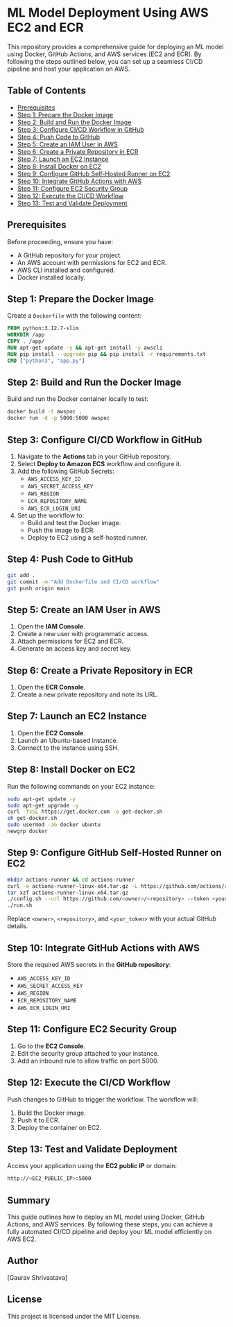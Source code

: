 # ML Model Deployment Using AWS EC2 and ECR

This repository provides a comprehensive guide for deploying an ML model using Docker, GitHub Actions, and AWS services (EC2 and ECR). By following the steps outlined below, you can set up a seamless CI/CD pipeline and host your application on AWS.

## Table of Contents
- [Prerequisites](#prerequisites)
- [Step 1: Prepare the Docker Image](#step-1-prepare-the-docker-image)
- [Step 2: Build and Run the Docker Image](#step-2-build-and-run-the-docker-image)
- [Step 3: Configure CI/CD Workflow in GitHub](#step-3-configure-cicd-workflow-in-github)
- [Step 4: Push Code to GitHub](#step-4-push-code-to-github)
- [Step 5: Create an IAM User in AWS](#step-5-create-an-iam-user-in-aws)
- [Step 6: Create a Private Repository in ECR](#step-6-create-a-private-repository-in-ecr)
- [Step 7: Launch an EC2 Instance](#step-7-launch-an-ec2-instance)
- [Step 8: Install Docker on EC2](#step-8-install-docker-on-ec2)
- [Step 9: Configure GitHub Self-Hosted Runner on EC2](#step-9-configure-github-self-hosted-runner-on-ec2)
- [Step 10: Integrate GitHub Actions with AWS](#step-10-integrate-github-actions-with-aws)
- [Step 11: Configure EC2 Security Group](#step-11-configure-ec2-security-group)
- [Step 12: Execute the CI/CD Workflow](#step-12-execute-the-cicd-workflow)
- [Step 13: Test and Validate Deployment](#step-13-test-and-validate-deployment)

## Prerequisites
Before proceeding, ensure you have:
- A GitHub repository for your project.
- An AWS account with permissions for EC2 and ECR.
- AWS CLI installed and configured.
- Docker installed locally.

## Step 1: Prepare the Docker Image
Create a `Dockerfile` with the following content:

```dockerfile
FROM python:3.12.7-slim
WORKDIR /app
COPY . /app/
RUN apt-get update -y && apt-get install -y awscli
RUN pip install --upgrade pip && pip install -r requirements.txt
CMD ["python3", "app.py"]
```

## Step 2: Build and Run the Docker Image
Build and run the Docker container locally to test:
```sh
docker build -t awspoc .
docker run -d -p 5000:5000 awspoc
```

## Step 3: Configure CI/CD Workflow in GitHub
1. Navigate to the **Actions** tab in your GitHub repository.
2. Select **Deploy to Amazon ECS** workflow and configure it.
3. Add the following GitHub Secrets:
   - `AWS_ACCESS_KEY_ID`
   - `AWS_SECRET_ACCESS_KEY`
   - `AWS_REGION`
   - `ECR_REPOSITORY_NAME`
   - `AWS_ECR_LOGIN_URI`
4. Set up the workflow to:
   - Build and test the Docker image.
   - Push the image to ECR.
   - Deploy to EC2 using a self-hosted runner.

## Step 4: Push Code to GitHub
```sh
git add .
git commit -m "Add Dockerfile and CI/CD workflow"
git push origin main
```

## Step 5: Create an IAM User in AWS
1. Open the **IAM Console**.
2. Create a new user with programmatic access.
3. Attach permissions for EC2 and ECR.
4. Generate an access key and secret key.

## Step 6: Create a Private Repository in ECR
1. Open the **ECR Console**.
2. Create a new private repository and note its URL.

## Step 7: Launch an EC2 Instance
1. Open the **EC2 Console**.
2. Launch an Ubuntu-based instance.
3. Connect to the instance using SSH.

## Step 8: Install Docker on EC2
Run the following commands on your EC2 instance:
```sh
sudo apt-get update -y
sudo apt-get upgrade -y
curl -fsSL https://get.docker.com -o get-docker.sh
sh get-docker.sh
sudo usermod -aG docker ubuntu
newgrp docker
```

## Step 9: Configure GitHub Self-Hosted Runner on EC2
```sh
mkdir actions-runner && cd actions-runner
curl -o actions-runner-linux-x64.tar.gz -L https://github.com/actions/runner/releases/download/v2.308.0/actions-runner-linux-x64-2.308.0.tar.gz
tar xzf actions-runner-linux-x64.tar.gz
./config.sh --url https://github.com/<owner>/<repository> --token <your_token>
./run.sh
```
Replace `<owner>`, `<repository>`, and `<your_token>` with your actual GitHub details.

## Step 10: Integrate GitHub Actions with AWS
Store the required AWS secrets in the **GitHub repository**:
- `AWS_ACCESS_KEY_ID`
- `AWS_SECRET_ACCESS_KEY`
- `AWS_REGION`
- `ECR_REPOSITORY_NAME`
- `AWS_ECR_LOGIN_URI`

## Step 11: Configure EC2 Security Group
1. Go to the **EC2 Console**.
2. Edit the security group attached to your instance.
3. Add an inbound rule to allow traffic on port 5000.

## Step 12: Execute the CI/CD Workflow
Push changes to GitHub to trigger the workflow. The workflow will:
1. Build the Docker image.
2. Push it to ECR.
3. Deploy the container on EC2.

## Step 13: Test and Validate Deployment
Access your application using the **EC2 public IP** or domain:
```sh
http://<EC2_PUBLIC_IP>:5000
```

## Summary
This guide outlines how to deploy an ML model using Docker, GitHub Actions, and AWS services. By following these steps, you can achieve a fully automated CI/CD pipeline and deploy your ML model efficiently on AWS EC2.

## Author
[Gaurav Shrivastava]

## License
This project is licensed under the MIT License.


